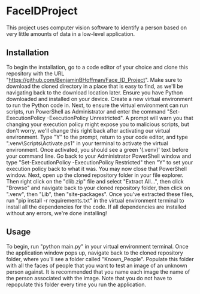 # FaceIDProject
This project uses computer vision software to identify a person based on very little amounts of data in a low-level application. 

## Installation
To begin the installation, go to a code editor of your choice and clone this repository with the URL "https://github.com/BenjaminBHoffman/Face_ID_Project". Make sure to download the cloned directory in a place that is easy to find, as we'll be navigating back to the download location later. Ensure you have Python downloaded and installed on your device. Create a new virtual environment to run the Python code in. Next, to ensure the virtual environment can run scripts, run PowerShell as Administrator and enter the command "Set-ExecutionPolicy -ExecutionPolicy Unrestricted". A prompt will warn you that changing your execution policy might expose you to malicious scripts, but don't worry, we'll change this right back after activating our virtual environment. Type "Y" to the prompt, return to your code editor, and type ".venv\Scripts\Activate.ps1" in your terminal to activate the virtual environment. Once activated, you should see a green '(.venv)' text before your command line. Go back to your Administrator PowerShell window and type "Set-ExecutionPolicy -ExecutionPolicy Restricted" then "Y" to set your execution policy back to what it was. You may now close that PowerShell window. Next, open up the cloned repository folder in your file explorer. Then right click on the "dlib.zip" file and select "Extract All...", then click "Browse" and navigate back to your cloned repository folder, then click on ".venv", then "Lib", then "site-packages". Once you've extracted these files, run "pip install -r requirements.txt" in the virtual environment terminal to install all the dependencies for the code. If all dependencies are installed without any errors, we're done installing!

## Usage 
To begin, run "python main.py" in your virtual environment terminal. Once the application window pops up, navigate back to the cloned repository folder, where you'll see a folder called "Known_People". Populate this folder with all the faces of people that you want to test an image of an unknown person against. It is recommended that you name each image the name of the person associated with the image. Note that you do not have to repopulate this folder every time you run the application. 

